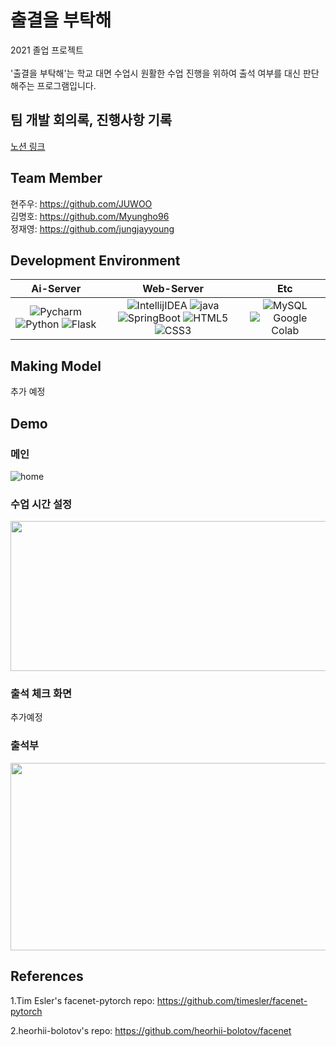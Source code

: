 # 출결을 부탁해
2021 졸업 프로젝트<br/><br/>
'출결을 부탁해'는 학교 대면 수업시 원활한 수업 진행을 위하여 출석 여부를 대신 판단해주는 프로그램입니다.


## 팀 개발 회의록, 진행사항 기록

[노션 링크](https://gifted-dove-81f.notion.site/39556e1b655848c69863670746ca4202?v=08e4f552501c450a9e2164d71cfe266c)


## Team Member
현주우: https://github.com/JUWOO
<br>
김명호: https://github.com/Myungho96
<br>
정재영: https://github.com/jungjayyoung
<br>


## Development Environment
  
|         Ai-Server         |      Web-Server      |         Etc          |      
| :----------------------: | :---------------: | :------------------: |
| ![Pycharm](https://img.shields.io/badge/Pycharm-v2020.3.5-%233776AB.svg?&style=for-the-badge&logo=Pycharm&logoColor=white) ![Python](https://img.shields.io/badge/Python-v3.8-%233776AB.svg?style=for-the-badge&logo=Python&logoColor=white) ![Flask](https://img.shields.io/badge/Flask-v2.0.2-%233776AB.svg?style=for-the-badge&logo=Flask&logoColor=white) | ![IntellijIDEA](https://img.shields.io/badge/Intellij%20IDEA-%20v2021.2.3-yellowgreen.svg?style=for-the-badge&logo=Intellij%20IDEA&logoColor=white) ![java](https://img.shields.io/badge/java-%20v11-green.svg?style=for-the-badge&logo=java&logoColor=#007396) ![SpringBoot](https://img.shields.io/badge/SpringBoot-%20v2.5.6-green.svg?style=for-the-badge&logo=Spring%20Boot&logoColor=#6DB33F) ![HTML5](https://img.shields.io/badge/HTML5-E34F26?style=flat-square&logo=HTML5&logoColor=white) ![CSS3](https://img.shields.io/badge/CSS3-1572B6?style=flat-square&logo=CSS3&logoColor=white) |  ![MySQL](https://img.shields.io/badge/Mysql-v8.0.26-green?logo=mysql)  ![Google Colab](https://img.shields.io/badge/Google%20Colab-.-green.svg?style=for-the-badge&logo=Google%20Colab&logoColor=#F9AB00)|

## Making Model

추가 예정

## Demo

### 메인
![home](https://user-images.githubusercontent.com/40835055/142767160-fd83516f-25fc-4d2f-b1ce-e5635e38ff9c.gif)

### 수업 시간 설정 
<img src="https://user-images.githubusercontent.com/40835055/142767189-a1c343de-3eed-479a-a144-e2fc92314311.png"  width="600" height="240">

### 출석 체크 화면

추가예정


### 출석부 
<img src="https://user-images.githubusercontent.com/40835055/142767183-191f866f-7167-4ade-9a11-3e323fac6c40.png"  width="600" height="300">

## References
1.Tim Esler's facenet-pytorch repo: https://github.com/timesler/facenet-pytorch

2.heorhii-bolotov's repo: https://github.com/heorhii-bolotov/facenet
